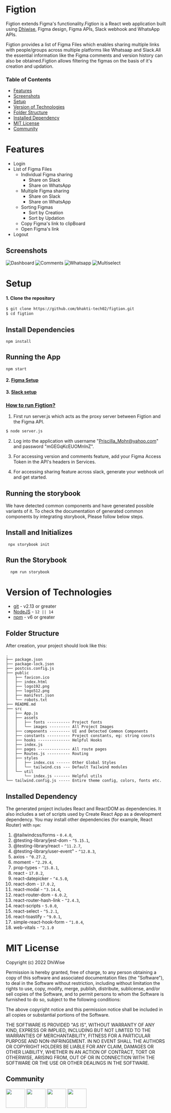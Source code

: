 # Figtion
Figtion extends Figma's functionality.Figtion is a React web application built using [Dhiwise](dhiwise.com), Figma design, Figma APIs, Slack webhook and WhatsApp APIs.

Figtion provides a list of Figma Files which enables sharing multiple links with people/groups across multiple platforms like Whatsaap and Slack.All the essential information like the Figma comments and version history can also be obtained.Figtion allows filtering the figmas on the basis of it's creation and updation.

### Table of Contents
- [Features](#features)
- [Screenshots](#screenshots)
- [Setup](#setup)
- [Version of Technologies](#version-of-technologies)
- [Folder Structure](#folder-structure)
- [Installed Dependency](#installed-dependency)
- [MIT License](#mit-license)
- [Community](#community)


# Features
<ul>
<li>Login</li>
<li>
List of Figma Files
<ul>
<li>Individual Figma sharing 
<ul>
<li>Share on Slack </li>
<li>Share on WhatsApp </li>
</ul></li>
<li>Multiple Figma sharing 
<ul>
<li>Share on Slack </li>
<li>Share on WhatsApp </li>
</ul></li>

<li>Sorting Figmas
<ul>
<li>Sort by Creation </li>
<li>Sort by Updation </li>
</ul></li>
<li>Copy Figma's link to clipBoard</li>
<li>Open Figma's link</li>

</ul>
</li>
<li>Logout</li>
</ul>

## Screenshots
![Dashboard](https://github.com/bhakti-tech02/figtion/blob/main/src/assets/images/dashboard.png) 
![Comments](https://github.com/bhakti-tech02/figtion/blob/main/src/assets/images/comments.png) 
![Whatsapp](https://github.com/bhakti-tech02/figtion/blob/main/src/assets/images/linkToWhatsapp.png)
![Multiselect](https://github.com/bhakti-tech02/figtion/blob/main/src/assets/images/multiselect.png) 


# Setup

#### 1. Clone the repository
```sh
$ git clone https://github.com/bhakti-tech02/figtion.git
$ cd figtion
```
## Install Dependencies

    npm install
## Running the App

    npm start

#### 2. [Figma Setup](https://www.figma.com/developers/api)
#### 3. [Slack setup](https://api.slack.com/messaging/webhooks)

<h3><u>How to run Figtion?</u></h3>

  1. First run server.js which acts as the proxy server between Figtion and the Figma API.
  ```sh
$ node server.js
```
  2. Log into the application with username "Priscilla_Mohr@yahoo.com" and password "mGEGqKcEUOMnInZ".

  3. For accessing version and comments feature, add your Figma Access Token in the API's headers in Services.

  4. For accessing sharing feature across slack, generate your webhook url and get started.

## Running the storybook

We have detected common components and have generated possible variants of it. To check the documentation of generated common components by integrating storybook, Please follow below steps.

## Install and Initializes

     npx storybook init

## Run the Storybook

      npm run storybook

 
# Version of Technologies

- [git](https://git-scm.com/) - v2.13 or greater
- [NodeJS](https://nodejs.org/en/) - `12 || 14 `
- [npm](https://www.npmjs.com/) - v6 or greater

## Folder Structure

After creation, your project should look like this:

```
.
├── package.json
├── package-lock.json
├── postcss.config.js
├── public
│   ├── favicon.ico
│   ├── index.html
│   ├── logo192.png
│   ├── logo512.png
│   ├── manifest.json
│   └── robots.txt
├── README.md
├── src
│   ├── App.js
│   ├── assets
│   │   ├── fonts ---------- Project fonts
│   │   └── images --------- All Project Images
│   ├── components --------- UI and Detected Common Components
│   ├── constants ---------- Project constants, eg: string consts
│   ├── hooks -------------- Helpful Hooks
│   ├── index.js
│   ├── pages -------------- All route pages
│   ├── Routes.js ---------- Routing
│   ├── styles
│   │   ├── index.css ------ Other Global Styles
│   │   └── tailwind.css --- Default Tailwind modules
│   └── util
│       └── index.js ------- Helpful utils
└── tailwind.config.js ----- Entire theme config, colors, fonts etc.
```

## Installed Dependency

The generated project includes React and ReactDOM as dependencies. It also includes a set of scripts used by Create React App as a development dependency. You may install other dependencies (for example, React Router) with `npm`:


   1. @tailwindcss/forms - `0.4.0`,
   2. @testing-library/jest-dom - `^5.15.1`,
   3. @testing-library/react - `^11.2.7`,
   4. @testing-library/user-event" - `^12.8.3`,
   5. axios - `^0.27.2`,
   6. moment - `^2.29.4`,
   7. prop-types - `^15.8.1`,
   8. react - `17.0.2`,
   9. react-datepicker - `^4.5.0`,
   10. react-dom - `17.0.2`,
   11. react-modal - `^3.14.4`,
   12. react-router-dom - `6.0.2`,
   13. react-router-hash-link - `^2.4.3`,
   14. react-scripts - `5.0.0`,
   15. react-select - `^5.2.1`,
   16. react-toastify - `^9.0.1`,
   17. simple-react-hook-form - `^1.0.4`,
   18. web-vitals - `^2.1.0`

# MIT License

Copyright (c) 2022 DhiWise

Permission is hereby granted, free of charge, to any person obtaining a copy
of this software and associated documentation files (the "Software"), to deal
in the Software without restriction, including without limitation the rights
to use, copy, modify, merge, publish, distribute, sublicense, and/or sell
copies of the Software, and to permit persons to whom the Software is
furnished to do so, subject to the following conditions:

The above copyright notice and this permission notice shall be included in all
copies or substantial portions of the Software.

THE SOFTWARE IS PROVIDED "AS IS", WITHOUT WARRANTY OF ANY KIND, EXPRESS OR
IMPLIED, INCLUDING BUT NOT LIMITED TO THE WARRANTIES OF MERCHANTABILITY,
FITNESS FOR A PARTICULAR PURPOSE AND NON-INFRINGEMENT. IN NO EVENT SHALL THE
AUTHORS OR COPYRIGHT HOLDERS BE LIABLE FOR ANY CLAIM, DAMAGES OR OTHER
LIABILITY, WHETHER IN AN ACTION OF CONTRACT, TORT OR OTHERWISE, ARISING FROM,
OUT OF OR IN CONNECTION WITH THE SOFTWARE OR THE USE OR OTHER DEALINGS IN THE
SOFTWARE.
## Community

<a href="https://twitter.com/dhiwise"><img src="https://user-images.githubusercontent.com/35039342/55471524-8e24cb00-5627-11e9-9389-58f3d4419153.png" width="60"></a>
<a href="https://discord.com/invite/rFMnCG5MZ7"><img src="https://user-images.githubusercontent.com/47489894/183043664-b01aac56-0372-458a-bde9-3f2a6bded21b.png" width="60"></a>
<a href="https://www.dhiwise.com/"><img src="https://global-uploads.webflow.com/618e36726d3c0f19c9284e56/62383865d5477f2e4f6b6e2e_main-monogram-p-500.png" width="60"></a>
<a href="https://www.youtube.com/c/DhiWise"><img src="https://www.gstatic.com/youtube/img/promos/growth/e627e007b3838086012608ef9370c211889f46b95b2335af722b53a2e49a0cd6_122x56.webp" width="60"></a>
